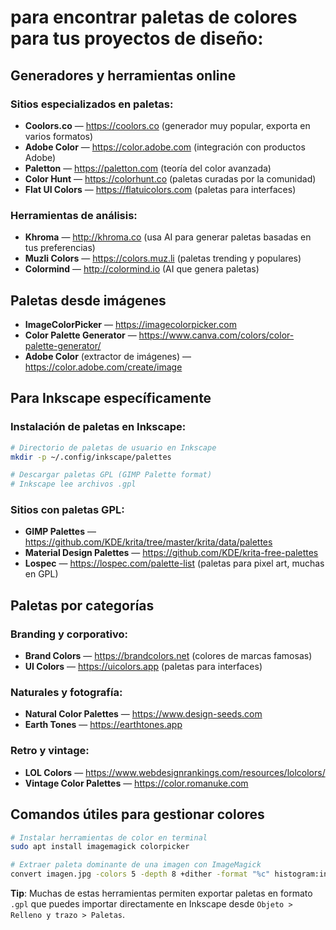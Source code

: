 # para encontrar paletas de colores para tus proyectos de diseño:

## Generadores y herramientas online

### Sitios especializados en paletas:
- **Coolors.co** — https://coolors.co (generador muy popular, exporta en varios formatos)
- **Adobe Color** — https://color.adobe.com (integración con productos Adobe)
- **Paletton** — https://paletton.com (teoría del color avanzada)
- **Color Hunt** — https://colorhunt.co (paletas curadas por la comunidad)
- **Flat UI Colors** — https://flatuicolors.com (paletas para interfaces)

### Herramientas de análisis:
- **Khroma** — http://khroma.co (usa AI para generar paletas basadas en tus preferencias)
- **Muzli Colors** — https://colors.muz.li (paletas trending y populares)
- **Colormind** — http://colormind.io (AI que genera paletas)

## Paletas desde imágenes

- **ImageColorPicker** — https://imagecolorpicker.com
- **Color Palette Generator** — https://www.canva.com/colors/color-palette-generator/
- **Adobe Color** (extractor de imágenes) — https://color.adobe.com/create/image

## Para Inkscape específicamente

### Instalación de paletas en Inkscape:

````bash
# Directorio de paletas de usuario en Inkscape
mkdir -p ~/.config/inkscape/palettes

# Descargar paletas GPL (GIMP Palette format)
# Inkscape lee archivos .gpl
````

### Sitios con paletas GPL:
- **GIMP Palettes** — https://github.com/KDE/krita/tree/master/krita/data/palettes
- **Material Design Palettes** — https://github.com/KDE/krita-free-palettes
- **Lospec** — https://lospec.com/palette-list (paletas para pixel art, muchas en GPL)

## Paletas por categorías

### Branding y corporativo:
- **Brand Colors** — https://brandcolors.net (colores de marcas famosas)
- **UI Colors** — https://uicolors.app (paletas para interfaces)

### Naturales y fotografía:
- **Natural Color Palettes** — https://www.design-seeds.com
- **Earth Tones** — https://earthtones.app

### Retro y vintage:
- **LOL Colors** — https://www.webdesignrankings.com/resources/lolcolors/
- **Vintage Color Palettes** — https://color.romanuke.com

## Comandos útiles para gestionar colores

````bash
# Instalar herramientas de color en terminal
sudo apt install imagemagick colorpicker

# Extraer paleta dominante de una imagen con ImageMagick
convert imagen.jpg -colors 5 -depth 8 +dither -format "%c" histogram:info:
````

**Tip**: Muchas de estas herramientas permiten exportar paletas en formato `.gpl` que puedes importar directamente en Inkscape desde `Objeto > Relleno y trazo > Paletas`.